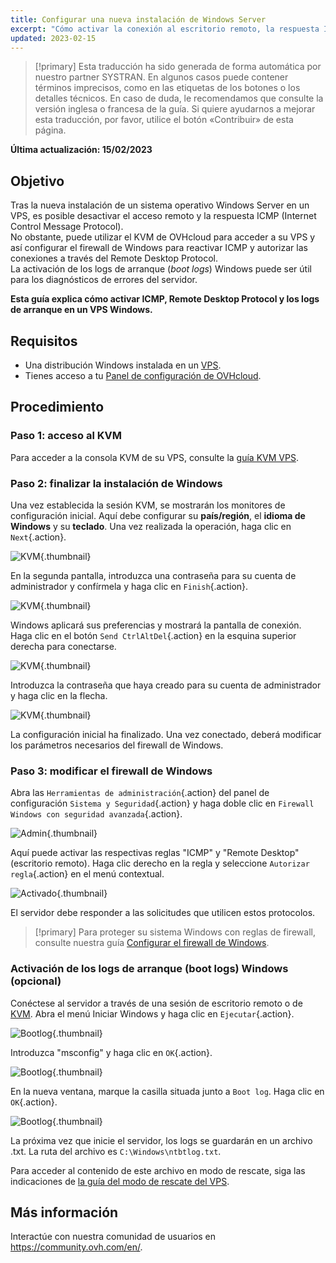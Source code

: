 ```yaml
---
title: Configurar una nueva instalación de Windows Server
excerpt: "Cómo activar la conexión al escritorio remoto, la respuesta ICMP y los registros de arranque"
updated: 2023-02-15
---
```


> [!primary]
> Esta traducción ha sido generada de forma automática por nuestro partner SYSTRAN. En algunos casos puede contener términos imprecisos, como en las etiquetas de los botones o los detalles técnicos. En caso de duda, le recomendamos que consulte la versión inglesa o francesa de la guía. Si quiere ayudarnos a mejorar esta traducción, por favor, utilice el botón «Contribuir» de esta página.
> 

**Última actualización: 15/02/2023**

## Objetivo

Tras la nueva instalación de un sistema operativo Windows Server en un VPS, es posible desactivar el acceso remoto y la respuesta ICMP (Internet Control Message Protocol).<br>
No obstante, puede utilizar el KVM de OVHcloud para acceder a su VPS y así configurar el firewall de Windows para reactivar ICMP y autorizar las conexiones a través del Remote Desktop Protocol.<br>
La activación de los logs de arranque (*boot logs*) Windows puede ser útil para los diagnósticos de errores del servidor.

**Esta guía explica cómo activar ICMP, Remote Desktop Protocol y los logs de arranque en un VPS Windows.**

## Requisitos

- Una distribución Windows instalada en un [VPS](https://www.ovhcloud.com/es-es/vps/).
- Tienes acceso a tu [Panel de configuración de OVHcloud](https://www.ovh.com/auth/?action=gotomanager&from=https://www.ovh.es/&ovhSubsidiary=es).

## Procedimiento

### Paso 1: acceso al KVM

Para acceder a la consola KVM de su VPS, consulte la [guía KVM VPS](/pages/bare_metal_cloud/virtual_private_servers/using_kvm_for_vps).

### Paso 2: finalizar la instalación de Windows

Una vez establecida la sesión KVM, se mostrarán los monitores de configuración inicial. Aquí debe configurar su **país/región**, el **idioma de Windows** y su **teclado**. Una vez realizada la operación, haga clic en `Next`{.action}.

![KVM](images/setup-03.png){.thumbnail}

En la segunda pantalla, introduzca una contraseña para su cuenta de administrador y confírmela y haga clic en `Finish`{.action}.

![KVM](images/setup-04.png){.thumbnail}

Windows aplicará sus preferencias y mostrará la pantalla de conexión. Haga clic en el botón `Send CtrlAltDel`{.action} en la esquina superior derecha para conectarse.

![KVM](images/setup-05.png){.thumbnail}

Introduzca la contraseña que haya creado para su cuenta de administrador y haga clic en la flecha.

![KVM](images/setup-06.png){.thumbnail}

La configuración inicial ha finalizado. Una vez conectado, deberá modificar los parámetros necesarios del firewall de Windows.

### Paso 3: modificar el firewall de Windows

Abra las `Herramientas de administración`{.action} del panel de configuración `Sistema y Seguridad`{.action} y haga doble clic en `Firewall Windows con seguridad avanzada`{.action}.

![Admin](images/windows4.png){.thumbnail}

Aquí puede activar las respectivas reglas "ICMP" y "Remote Desktop" (escritorio remoto). Haga clic derecho en la regla y seleccione `Autorizar regla`{.action} en el menú contextual.

![Activado](images/windows5.png){.thumbnail}

El servidor debe responder a las solicitudes que utilicen estos protocolos.

> [!primary]
> Para proteger su sistema Windows con reglas de firewall, consulte nuestra guía [Configurar el firewall de Windows](/pages/bare_metal_cloud/virtual_private_servers/activate-port-firewall-soft-win).
>

### Activación de los logs de arranque (boot logs) Windows (opcional)

Conéctese al servidor a través de una sesión de escritorio remoto o de [KVM](/pages/bare_metal_cloud/virtual_private_servers/using_kvm_for_vps). Abra el menú Iniciar Windows y haga clic en `Ejecutar`{.action}.

![Bootlog](images/windowsboot1.png){.thumbnail}

Introduzca "msconfig" y haga clic en `OK`{.action}.

![Bootlog](images/windowsboot2.png){.thumbnail}

En la nueva ventana, marque la casilla situada junto a `Boot log`. Haga clic en `OK`{.action}.

![Bootlog](images/windowsboot3.png){.thumbnail}

La próxima vez que inicie el servidor, los logs se guardarán en un archivo .txt. La ruta del archivo es `C:\Windows\ntbtlog.txt`.

Para acceder al contenido de este archivo en modo de rescate, siga las indicaciones de [la guía del modo de rescate del VPS](/pages/bare_metal_cloud/virtual_private_servers/rescue).

## Más información

Interactúe con nuestra comunidad de usuarios en <https://community.ovh.com/en/>.